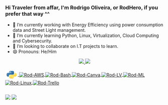### Hi Traveler from affar, I'm Rodrigo Oliveira, or RodHero, if you prefer that way ^^

- 🔭 I’m currently working with Energy Efficiency using power consumption data and Street Light management.  
- 🌱 I’m currently learning Python, Linux, Virtualization, Cloud Computing and Cybersecurity.
- 👯 I’m looking to collaborate on I.T projects to learn.
- 😄 Pronouns: He/Him

<div align="center">
  <a href="https://www.linkedin.com/in/rodomiranda/">
  <img height="180em" src="https://github-readme-stats.vercel.app/api?username=RodHero&show_icons=true&theme=tokyonight&include_all_commits=true&count_private=true"/>
  <img height="180em" src="https://github-readme-stats.vercel.app/api/top-langs/?username=RodHero&layout=compact&langs_count=7&theme=tokyonight"/>
  
  </div>
<div style="display: inline_block"><br>
  <img align="center" alt="Rod-Python" height="30" width="40" src="https://raw.githubusercontent.com/devicons/devicon/master/icons/python/python-original.svg">
  <img align="center" alt="Rod-AWS" height="30" width="40" src="https://cdn.jsdelivr.net/gh/devicons/devicon/icons/amazonwebservices/amazonwebservices-original.svg" />
  <img align="center" alt="Rod-Bash" height="30" width="40" src="https://cdn.jsdelivr.net/gh/devicons/devicon/icons/bash/bash-plain.svg" />
  <img align="center" alt="Rod-Canva" height="30" width="40" src="https://cdn.jsdelivr.net/gh/devicons/devicon/icons/canva/canva-original.svg" />
  <img align="center" alt="Rod-LV" height="30" width="40" src="https://cdn.jsdelivr.net/gh/devicons/devicon/icons/labview/labview-original-wordmark.svg" />
  <img align="center" alt="Rod-ML" height="30" width="40" src="https://cdn.jsdelivr.net/gh/devicons/devicon/icons/matlab/matlab-original.svg" />
  <img align="center" alt="Rod-Linux" height="30" width="40" src="https://cdn.jsdelivr.net/gh/devicons/devicon/icons/linux/linux-original.svg" />
  <img align="center" alt="Rod-Trello" height="30" width="40" src="https://cdn.jsdelivr.net/gh/devicons/devicon/icons/trello/trello-plain.svg" />
</div>

 ##

<div> 
  <a href = "mailto:miroli.rod.1@gmail.com"><img src="https://img.shields.io/badge/-Gmail-%23333?style=for-the-badge&logo=gmail&logoColor=white" target="_blank"></a>
  <a href="https://www.linkedin.com/in/rodomiranda/" target="_blank"><img src="https://img.shields.io/badge/-LinkedIn-%230077B5?style=for-the-badge&logo=linkedin&logoColor=white" target="_blank"></a> 
  
</div>
